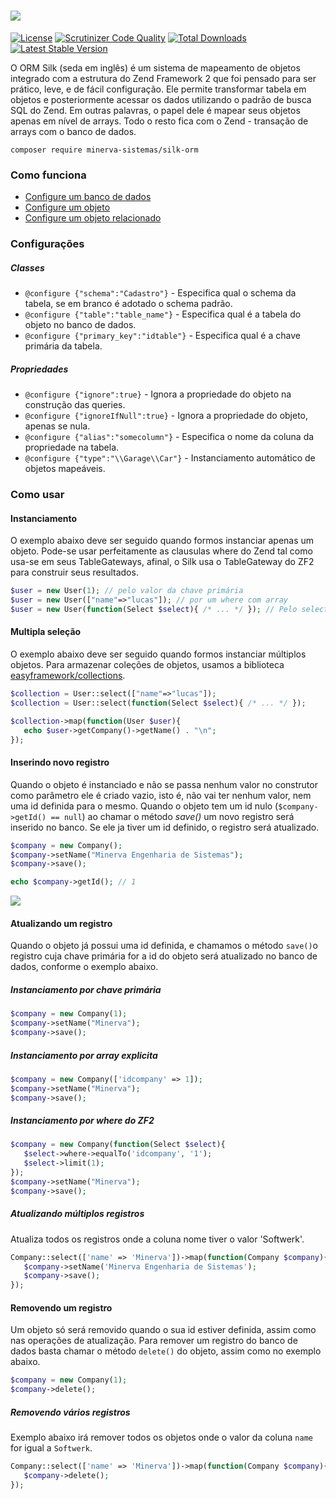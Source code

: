 # ![](http://i.imgur.com/k464Aw9.png)

[![License](https://poser.pugx.org/hamboldt/silk-orm/license)](https://packagist.org/packages/hamboldt/silk-orm) [![Scrutinizer Code Quality](https://scrutinizer-ci.com/g/minerva-sistemas/silk-orm/badges/quality-score.png?b=master)](https://scrutinizer-ci.com/g/minerva-sistemas/silk-orm/?branch=master) [![Total Downloads](https://poser.pugx.org/minerva-sistemas/silk-orm/downloads)](https://packagist.org/packages/hamboldt/silk-orm) [![Latest Stable Version](https://poser.pugx.org/minerva-sistemas/silk-orm/v/stable)](https://packagist.org/packages/hamboldt/silk-orm) 

O ORM Silk (seda em inglês) é um sistema de mapeamento de objetos integrado com a estrutura do Zend Framework 2
que foi pensado para ser prático, leve, e de fácil configuração. Ele permite transformar tabela em objetos e posteriormente
acessar os dados utilizando o padrão de busca SQL do Zend. Em outras palavras, o papel dele é mapear seus objetos apenas
em nível de arrays. Todo o resto fica com o Zend - transação de arrays com o banco de dados.

`composer require minerva-sistemas/silk-orm`

### Como funciona

* [Configure um banco de dados](https://gist.github.com/hamboldt/b873f19576623f06607a)
* [Configure um objeto](https://gist.github.com/hamboldt/ad2ed7cf50c028b57373)
* [Configure um objeto relacionado](https://gist.github.com/hamboldt/463eab6bbb92559ee2cb)

### Configurações

##### Classes

* `@configure {"schema":"Cadastro"}` - Especifica qual o schema da tabela, se em branco é adotado o schema padrão.
* `@configure {"table":"table_name"}` - Especifica qual é a tabela do objeto no banco de dados.
* `@configure {"primary_key":"idtable"}` - Especifica qual é a chave primária da tabela.
 
##### Propriedades
* `@configure {"ignore":true}` - Ignora a propriedade do objeto na construção das queries.
* `@configure {"ignoreIfNull":true}` - Ignora a propriedade do objeto, apenas se nula.
* `@configure {"alias":"somecolumn"}` -  Especifica o nome da coluna da propriedade na tabela.
* `@configure {"type":"\\Garage\\Car"}` - Instanciamento automático de objetos mapeáveis.

### Como usar

#### Instanciamento
O exemplo abaixo deve ser seguido quando formos instanciar apenas um objeto. Pode-se usar perfeitamente as clausulas where do Zend tal como usa-se em seus TableGateways, afinal, o Silk usa o TableGateway do ZF2 para construir seus resultados.
```php
$user = new User(1); // pelo valor da chave primária
$user = new User(["name"=>"lucas"]); // por um where com array
$user = new User(function(Select $select){ /* ... */ }); // Pelo select do zf2
```
#### Multipla seleção
O exemplo abaixo deve ser seguido quando formos instanciar múltiplos objetos. Para armazenar coleções de objetos, usamos a biblioteca [easyframework/collections](https://github.com/italolelis/collections).
```php
$collection = User::select(["name"=>"lucas"]);
$collection = User::select(function(Select $select){ /* ... */ });

$collection->map(function(User $user){
   echo $user->getCompany()->getName() . "\n";
});

```

#### Inserindo novo registro
Quando o objeto é instanciado e não se passa nenhum valor no construtor como parâmetro ele é criado vazio, isto é, não vai ter nenhum valor, nem uma id definida para o mesmo. Quando o objeto tem um id nulo (`$company->getId() == null`) ao chamar o método _save()_ um novo registro será inserido no banco. Se ele ja tiver um id definido, o registro será atualizado.

```php
$company = new Company();
$company->setName("Minerva Engenharia de Sistemas");
$company->save();

echo $company->getId(); // 1
```
![](http://i.imgur.com/JR1UOIv.png?1)

#### Atualizando um registro
Quando o objeto já possui uma id definida, e chamamos o método `save()`o registro cuja chave primária for a id do objeto será atualizado no banco de dados, conforme o exemplo abaixo.

##### Instanciamento por chave primária
```php
$company = new Company(1);
$company->setName("Minerva");
$company->save();
```

##### Instanciamento por array explicita
```php
$company = new Company(['idcompany' => 1]);
$company->setName("Minerva");
$company->save();
```

##### Instanciamento por where do ZF2
```php
$company = new Company(function(Select $select){
   $select->where->equalTo('idcompany', '1');
   $select->limit(1);
});
$company->setName("Minerva");
$company->save();
```

##### Atualizando múltiplos registros
Atualiza todos os registros onde a coluna nome tiver o valor 'Softwerk'.

```php
Company::select(['name' => 'Minerva'])->map(function(Company $company){
   $company->setName('Minerva Engenharia de Sistemas');
   $company->save();
});
```

#### Removendo um registro
Um objeto só será removido quando o sua id estiver definida, assim como nas operações de atualização. Para remover um registro do banco de dados basta chamar o método `delete()` do objeto, assim como no exemplo abaixo.

```php
$company = new Company(1);
$company->delete();
```

##### Removendo vários registros
Exemplo abaixo irá remover todos os objetos onde o valor da coluna `name` for igual a `Softwerk`.

```php
Company::select(['name' => 'Minerva'])->map(function(Company $company){
   $company->delete();
});
```
